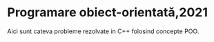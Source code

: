 # Programare obiect-orientată,2021
 Aici sunt cateva probleme rezolvate in C++ folosind concepte POO.
